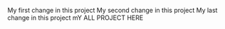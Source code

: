 My first change in this project
My second change in this project
My last change in this project
mY ALL PROJECT HERE